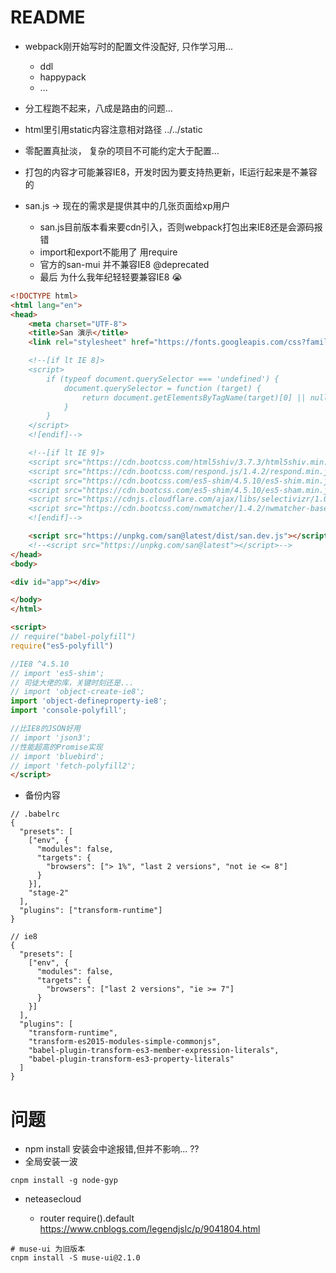 # README

- webpack刚开始写时的配置文件没配好, 只作学习用...
    
    - ddl
    - happypack
    - ...    
    
- 分工程跑不起来，八成是路由的问题...
- html里引用static内容注意相对路径 ../../static
- 零配置真扯淡， 复杂的项目不可能约定大于配置...
- 打包的内容才可能兼容IE8，开发时因为要支持热更新，IE运行起来是不兼容的
- san.js -> 现在的需求是提供其中的几张页面给xp用户
    - san.js目前版本看来要cdn引入，否则webpack打包出来IE8还是会源码报错
    - import和export不能用了 用require
    - 官方的san-mui 并不兼容IE8 @deprecated
    - 最后 为什么我年纪轻轻要兼容IE8 😭

```html
<!DOCTYPE html>
<html lang="en">
<head>
    <meta charset="UTF-8">
    <title>San 演示</title>
    <link rel="stylesheet" href="https://fonts.googleapis.com/css?family=Roboto:300,400,500,700,400italic">

    <!--[if lt IE 8]>
    <script>
        if (typeof document.querySelector === 'undefined') {
            document.querySelector = function (target) {
                return document.getElementsByTagName(target)[0] || null;
            }
        }
    </script>
    <![endif]-->

    <!--[if lt IE 9]>
    <script src="https://cdn.bootcss.com/html5shiv/3.7.3/html5shiv.min.js"></script>
    <script src="https://cdn.bootcss.com/respond.js/1.4.2/respond.min.js"></script>
    <script src="https://cdn.bootcss.com/es5-shim/4.5.10/es5-shim.min.js"></script>
    <script src="https://cdn.bootcss.com/es5-shim/4.5.10/es5-sham.min.js"></script>
    <script src="https://cdnjs.cloudflare.com/ajax/libs/selectivizr/1.0.2/selectivizr-min.js"></script>
    <script src="https://cdn.bootcss.com/nwmatcher/1.4.2/nwmatcher-base.js"></script>
    <![endif]-->

    <script src="https://unpkg.com/san@latest/dist/san.dev.js"></script>
    <!--<script src="https://unpkg.com/san@latest"></script>-->
</head>
<body>

<div id="app"></div>

</body>
</html>

<script>
// require("babel-polyfill")
require("es5-polyfill")

//IE8 ^4.5.10
// import 'es5-shim';
// 司徒大佬的库，关键时刻还是...
// import 'object-create-ie8';
import 'object-defineproperty-ie8';
import 'console-polyfill';

//比IE8的JSON好用
// import 'json3';
//性能超高的Promise实现
// import 'bluebird';
// import 'fetch-polyfill2';
</script>
```

- 备份内容

```
// .babelrc
{
  "presets": [
    ["env", {
      "modules": false,
      "targets": {
        "browsers": ["> 1%", "last 2 versions", "not ie <= 8"]
      }
    }],
    "stage-2"
  ],
  "plugins": ["transform-runtime"]
}

// ie8
{
  "presets": [
    ["env", {
      "modules": false,
      "targets": {
        "browsers": ["last 2 versions", "ie >= 7"]
      }
    }]
  ],
  "plugins": [
    "transform-runtime",
    "transform-es2015-modules-simple-commonjs",
    "babel-plugin-transform-es3-member-expression-literals",
    "babel-plugin-transform-es3-property-literals"
  ]
}
```

# 问题

- npm install 安装会中途报错,但并不影响... ??
- 全局安装一波

```shell
cnpm install -g node-gyp
```

- neteasecloud 

    - router require().default https://www.cnblogs.com/legendjslc/p/9041804.html

```shell
# muse-ui 为旧版本 
cnpm install -S muse-ui@2.1.0
```
